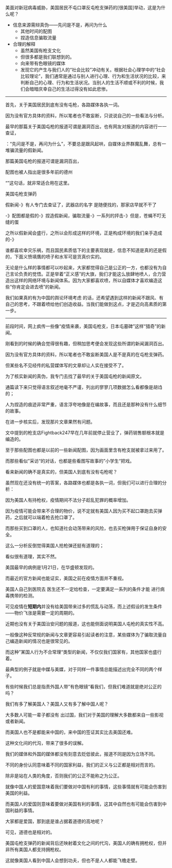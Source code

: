 美面对新冠病毒威胁，美国居民不屯口罩反屯枪支弹药的[很美国]举动，这是为什么呢？

- 信息来源需辩真伪——先问是不是，再问为什么
  - 其他时间的配图
  - 捏造信息骗取流量
- 合理的解释
  - 虽然美国有枪支文化
  - 但很多都是我们联想到的。
  - 向来带有色眼镜的媒体
  - 发现它的产生与我们人的“社会比较”冲动有关。根据社会心理学中的“社会比较理论”，我们通常是通过与别人进行心理、行为和生活状况的比较，来判断自己的心理、行为和生活状况。当别人的生活不顺或不利的时候，我们会暗暗庆幸自己的生活过得没有如此悲惨。

---

首先，关于美国居民到底有没有屯枪，各路媒体各执一词。

因为没有官方具体的资料，所以笔者也不敢妄断，只说说自己的一些看法与分析。

最早的那篇关于美国屯枪的报道可谓是漏洞百出，也有网友对报道的内容进行一一查证，



：“先问是不是，再问为什么”，不要总是跟风起哄，自媒体业界群魔乱舞，总有一堆骗流量的假新闻。

那篇美国屯枪的报道可谓是漏洞百出，

配图也被人指出是很多年前的德州

“”这句话，就非常适合用在这里。

美国屯枪支弹药

假新闻-》有人专门去查证了，武器店的名字 是随便找的，那家店早就不干了

-》配图都是假的-》捏造假新闻，骗取流量-》一系列的抨击-》但是，苍蝇不叮无缝的蛋

之所以假新闻会盛行，之所以会形成这样的环境，正是构成环境的我们亲手造成的-》

谁都喜欢幸灾乐祸，而且国民素质低下的主要表现就是，信息不知道是真的还是假的，下面义愤填膺的喷子和水军可是货真价实的。

无论是什么样的事情都可以吵起来，大家都觉得自己是公正的一方，也都没有为自己言论负责的觉悟。正是举着“正义感”的大旗，我们才能这么放肆地喷人，合力营造出这样的网络环境与新闻体系。因为大家都喜欢喷，所以自媒体才喜欢编造这些“你肯定会进去喷”的新闻。

我们如果真的有为中国的舆论环境考虑 的话，还希望遇到这样的新闻不跟风、有自己的思考，不跟着喷给他们创造收益。当我们能做到这点，才是迈向高素质的第一步。



---

前段时间，网上疯传一些像“疫情来袭，美国屯枪支，日本屯墓碑”这样“猎奇”的新闻。

刚看到的时候的确会觉得很有趣，但稍加思考便会发现这些所谓的新闻漏洞百出。

因为没有官方具体的资料，所以笔者也不敢妄断美国人是不是真的在屯枪支弹药。

但某些名不见经传的私营媒体写的文章却让人实在接受不了。

为了核实新闻的真伪，我专门去找了最早的关于美国屯枪的新闻原文。

通篇读下来只觉得语言叙述地毫不严谨，列出的寥寥几项数据怎么看都像是胡诌的；

人为捏造的痕迹非常严重，语言浮夸地像是在编故事，而且还是那种没有什么细节的故事。

在进一步核实后，发现那片文章果然有问题。

文中提到的枪支店Fightback247早在几年前就停止营业了，弹药销售额根本就是编造的。

至于那些配图也都是以前的一些新闻配图，因为画面里含有枪支就被拿过来用了。

而那些看似”采访“的对话，也都是些看图写故事的”小学生“把戏。

看来新闻的确不是真实的，但美国人到底有没有屯枪呢？

虽然现在还没有统一的答案，各路媒体也都是各执一词，但我们可以进行合理的分析：

因为美国人有持枪权，疫情期间不法分子趁乱犯罪的概率增加。

因为疫情可能会带来不合理的物价，说不定就有美国人因为买不起口罩跑去买弹药，之后就可以端着枪去抢口罩了。

而那些买到口罩的人，也知道社会动荡带来的风险，也去买枪弹用于保证自身的安全。

这么一分析反倒觉得美国人抢枪弹还挺有道理的；

看似很有道理，其实不然。

美国最早的病例是1月21日，在华盛顿发现的。

而最近的官方新闻也能证实，美国之前在疫情方面并不重视。

美国人自己到医院去 医生还不一定给检查，一定要满足一系列的条件才能 进行病毒携带的检测。

可见疫情在**短期内**并没有给美国带来过多的慌乱与动荡，而上述假设的发生条件——物价飞涨是需要一定的周期的。

近期也没有关于美国治安问题的报道，这也能侧面说明美国人屯枪的真实性不高。

一般像这种反常规的新闻与文章更容易引起读者的注意，某些媒体为了骗取流量自己编造新闻的情况也是很常见的。

而这种”某国人行为不合常理“类型的新闻，不仅仅我们国家有，其他国家也盛行着。

最典型的例子就是中媒与美媒，对于同样一件事情总能描述出完全不同的两个样子。

有些时候我们总是指责外国人带”有色眼镜“看我们，但我们难道就是绝对公正的吗？

我们有多了解美国人？美国人又有多了解中国人呢？

大多数人可能一辈子都没有 出过国，我们对于美国的理解大多数都来自一些影视或者新闻。

而美国人也不是都能来中国的，来中国的签证其实比去美国还难。

这种文化间的代沟，带来了很多的误解。

我们的媒体和外国的媒体都没有刻意去贬低彼此，报道不同是因为立场不同。

不同的身份认同意味着不同的国家利益，我们的正义与公正都是相对而言的。

除非是站在人类的角度，否则我们的公正不能称之为公正。

就像中国人的爱国意味着我们要做对中国有利的事情，这些事情就有可能会伤害到美国的利益。

而美国人的爱国则意味着要做对美国有利的事情，这其中自然也有可能会伤害到中国利益的事情。

大家都是爱国，那到底是谁占据着道德的高地呢？

可见，道德也是相对的。

美国屯枪支弹药的新闻背后还映射着文化之间的代沟，美国人的确有拥枪权，但并非所有美国人都支持拥枪权。

这就像美国人看到中国人会想到功夫，但也不是人人都能飞檐走壁。

